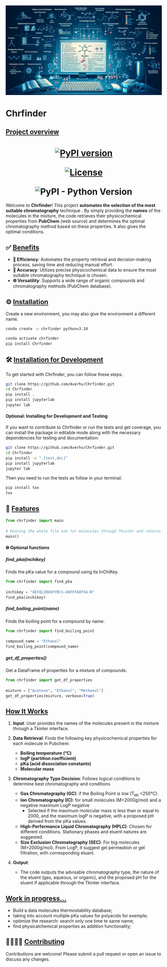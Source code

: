 <p align="center">
  <img src="assets/Image_Chrfinder.webp" alt="Project Logo" width="650"/>
</p>

# Chrfinder

## <ins>Project overview</ins>

<h1 align="center">
    
[![PyPI version](https://img.shields.io/pypi/v/Chrfinder?style=plastic&color=blue)](https://pypi.python.org/pypi/Chrfinder)

[![License](https://img.shields.io/github/license/Averhv/Chrfinder?style=plastic&color=Orange)](https://github.com/Averhv/Chrfinder/blob/master/LICENSE)

<img alt="PyPI - Python Version" src="https://img.shields.io/pypi/pyversions/Chrfinder?style=plastic" />
</h1>

Welcome to **Chrfinder**! This project **automates the selection of the most suitable chromatography** technique . By simply providing the **names** of the molecules in the mixture, the code retrieves their physicochemical properties from **PubChem** (web source) and determines the optimal chromatography method based on these properties. It also gives the optimal conditions.

## ✅ <ins>Benefits</ins>

- **🚀 Efficiency**: Automates the property retrieval and decision-making process, saving time and reducing manual effort.
- **🎯 Accuracy**: Utilizes precise physicochemical data to ensure the most suitable chromatography technique is chosen.
- **🌐 Versatility**: Supports a wide range of organic compounds and chromatography methods (PubChem database).


## ⚙ <ins>Installation</ins>

Create a new environment, you may also give the environment a different name. 

```bash
conda create -n chrfinder python=3.10 
```

```bash
conda activate chrfinder
pip install Chrfinder
```

## 🛠️ <ins>Installation for Development</ins>

To get started with Chrfinder, you can follow these steps:
```bash
git clone https://github.com/Averhv/Chrfinder.git
cd Chrfinder
pip install .
pip install jupyterlab
jupyter lab
```
#### Optional: Installing for Development and Testing
If you want to contribute to Chrfinder or run the tests and get coverage, you can install the package in editable mode along with the necessary dependencies for testing and documentation:
```bash
git clone https://github.com/Averhv/Chrfinder.git
cd Chrfinder
pip install -e ".[test,doc]"
pip install jupyterlab
jupyter lab
```

Then you need to run the tests as follow in your terminal:
```bash
pip install tox
tox
```

## 📒 <ins>Features</ins>

```python
from chrfinder import main

# Running the whole file ask for molecules through Tkinter and returns the best chromatography
main()
```

#### 🌐 Optional functions

##### find_pka(inchikey)
Finds the pKa value for a compound using its InChIKey.
```python
from chrfinder import find_pka

inchikey = "XEFQLINVKFYRCS-UHFFFAOYSA-N"
find_pka(inchikey)
```

##### find_boiling_point(name)
Finds the boiling point for a compound by name.
```python
from chrfinder import find_boiling_point

compound_name = "Ethanol"
find_boiling_point(compound_name)
```

##### get_df_properties()
Get a DataFrame of properties for a mixture of compounds.
```python
from chrfinder import get_df_properties

mixture = ["Acetone", "Ethanol", "Methanol"]
get_df_properties(mixture, verbose=True)
```

## <ins>How It Works</ins>

1. **Input**: User provides the names of the molecules present in the mixture through a Tkinter interface.

2. **Data Retrieval**: Finds the following key physicochemical properties for each molecule in Pubchem:
     - **Boiling temperature (°C)**
     - **logP (partition coefficient)**
     - **pKa (acid dissociation constants)**
     - **Molecular mass**

3. **Chromatography Type Decision**: Follows logical conditions to determine best chromatography and conditions
   - **Gas Chromatography (GC)**: if the Boiling Point is low (T<sub>eb</sub> <250°C).
   - **Ion Chromatography (IC)**: for small molecules (M<2000g/mol) and a negative maximum LogP negative
     - Selected if the maximum molecular mass is less than or equal to 2000, and the maximum logP is negative, with a proposed pH derived from the pKa values.
   - **High-Performance Liquid Chromatography (HPLC)**: Chosen for different conditions. Stationary phases and eluent natures are suggested.
   - **Size Exclusion Chromatography (SEC)**: For big molecules (M>2000g/mol). From LogP, it suggest gel permeation or gel filtration, with corresponding eluant.

4. **Output**:
   - The code outputs the advisable chromatography type, the nature of the eluent (gas, aqueous, or organic), and the proposed pH for the eluent if applicable through the Tkinter interface.
  
## <ins>Work in progress...</ins>
- Build a data molecules thermostability database;
- taking into account multiple pKa values for polyacids for exemple;
- optimize the research: search only one time te same name;
- find physicalchemical properties as addition functionality;


## 🫱🏽‍🫲🏼 <ins>Contributing</ins>
Contributions are welcome! Please submit a pull request or open an issue to discuss any changes.

